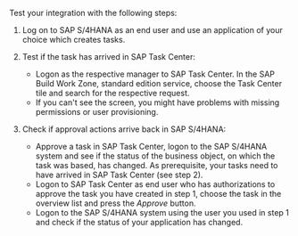 Test your integration with the following steps:


1. Log on to SAP S/4HANA as an end user and use an application of your choice which creates tasks.   

2. Test if the task has arrived in SAP Task Center:  
    - Logon as the respective manager to SAP Task Center. In the SAP Build Work Zone, standard edition service, choose the Task Center tile and search for the respective request. 
    - If you can't see the screen, you might have problems with missing permissions or user provisioning.   

3. Check if approval actions arrive back in SAP S/4HANA:
    - Approve a task in SAP Task Center, logon to the SAP S/4HANA system and see if the status of the business object, on which the task was based, has changed. As prerequisite, your tasks need to have arrived in SAP Task Center (see step 2). 
    - Logon to SAP Task Center as end user who has authorizations to approve the task you have created in step 1, choose the task in the overview list and press the *Approve* button. 
    - Logon to the SAP S/4HANA system using the user you used in step 1 and check if the status of your application has changed.

